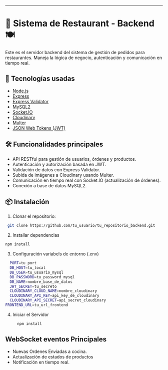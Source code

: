 ---

# 📂 Sistema de Restaurant - Backend🍽️

Este es el servidor backend del sistema de gestión de pedidos para restaurantes. Maneja la lógica de negocio, autenticación y comunicación en tiempo real.

## 🚀 Tecnologías usadas

- [Node.js](https://nodejs.org/)
- [Express](https://expressjs.com/)
- [Express Validator](https://express-validator.github.io/)
- [MySQL2](https://www.npmjs.com/package/mysql2)
- [Socket.IO](https://socket.io/)
- [Cloudinary](https://cloudinary.com/)
- [Multer](https://github.com/expressjs/multer)
- [JSON Web Tokens (JWT)](https://jwt.io/)

## 🛠️ Funcionalidades principales

- API RESTful para gestión de usuarios, órdenes y productos.
- Autenticación y autorización basada en JWT.
- Validación de datos con Express Validator.
- Subida de imágenes a Cloudinary usando Multer.
- Comunicación en tiempo real con Socket.IO (actualización de órdenes).
- Conexión a base de datos MySQL2.

## 📦 Instalación

1. Clonar el repositorio:
  ```bash
   git clone https://github.com/tu_usuario/tu_repositorio_backend.git
  ```

2. Installar dependencias
  ```bash
  npm install
  ```
3. Configuración variabels de entorno (.env)
```bash
  PORT=tu_port
  DB_HOST=tu_local
  DB_USER=tu_usuario_mysql
  DB_PASSWORD=tu_password_mysql
  DB_NAME=nombre_base_de_datos
  JWT_SECRET=tu_secreto
  CLOUDINARY_CLOUD_NAME=nombre_cloudinary
  CLOUDINARY_API_KEY=api_key_de_cloudinary
  CLOUDINARY_API_SECRET=api_secret_cloudinary
FRONTEND_URL=tu_url_frontend
```
4. Iniciar el Servidor
   ```bash
     npm install
   ```

## WebSocket eventos Principales
- Nuevas Ordenes Enviadas a cocina.
- Actualización de estados de productos
- Notificación en tiempo real.
